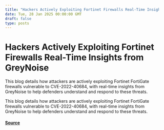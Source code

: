 ```yaml
---
title: "Hackers Actively Exploiting Fortinet Firewalls Real-Time Insights from GreyNoise"
date: Tue, 28 Jan 2025 00:00:00 GMT
draft: false
type: posts
---
```

# Hackers Actively Exploiting Fortinet Firewalls Real-Time Insights from GreyNoise





This blog details how attackers are actively exploiting Fortinet FortiGate firewalls vulnerable to CVE-2022-40684, with real-time insights from GreyNoise to help defenders understand and respond to these threats.

This blog details how attackers are actively exploiting Fortinet FortiGate firewalls vulnerable to CVE-2022-40684, with real-time insights from GreyNoise to help defenders understand and respond to these threats.

#### [Source](https://www.greynoise.io/blog/hackers-actively-exploiting-fortinet-firewalls-real-time-insights-from-greynoise)


